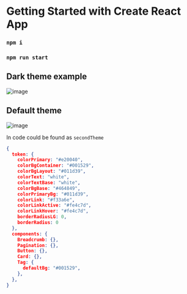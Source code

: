 # Getting Started with Create React App

### `npm i`
### `npm run start`

## Dark theme example 

![image](https://github.com/rusrc/ant-design-simple-dark-theme/assets/10850647/939b31c7-c042-4a79-9981-fc080d6515e0)


## Default theme

![image](https://github.com/rusrc/ant-design-simple-dark-theme/assets/10850647/9083b18e-0ec3-490c-92a3-9cceaa056a13)

In code could be found as `secondTheme`

```JSON
{
  token: {
    colorPrimary: "#e20040",
    colorBgContainer: "#001529",
    colorBgLayout: "#011d39",
    colorText: "white",
    colorTextBase: "white",
    colorBgBase: "#464849",
    colorPrimaryBg: "#011d39",
    colorLink: "#f33a6e",
    colorLinkActive: "#fe4c7d",
    colorLinkHover: "#fe4c7d",
    borderRadiusLG: 0,
    borderRadius: 0
  },
  components: {
    Breadcrumb: {},
    Pagination: {},
    Button: {},
    Card: {},
    Tag: {
      defaultBg: "#001529",
    },
  },
}
```
